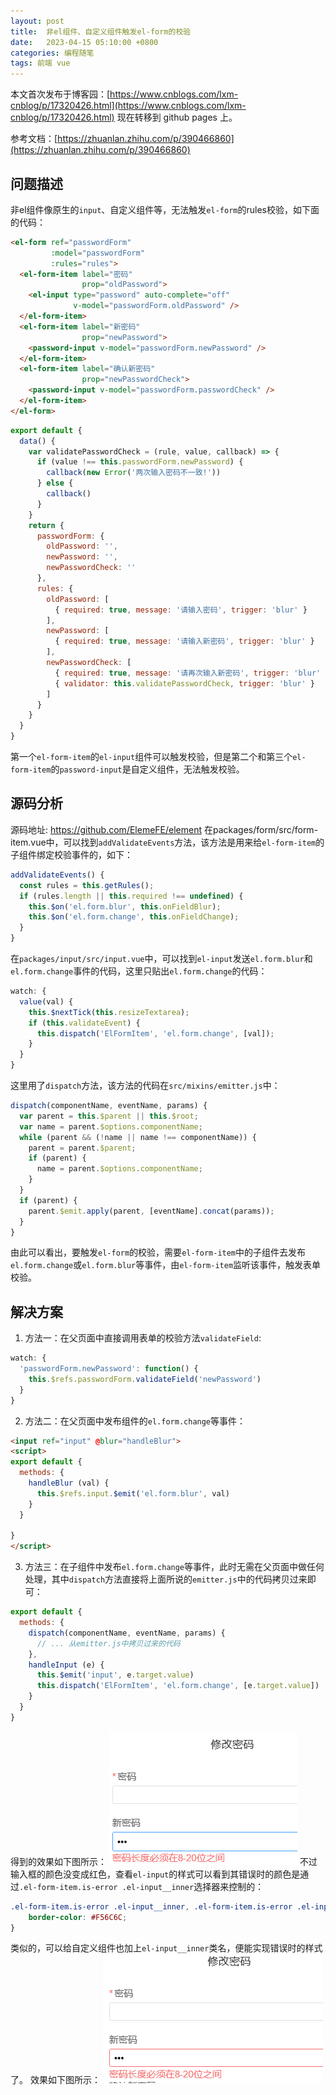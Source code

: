 ```yaml
---
layout: post
title:  非el组件、自定义组件触发el-form的校验
date:   2023-04-15 05:10:00 +0800
categories: 编程随笔
tags: 前端 vue
---
```


本文首次发布于博客园：[https://www.cnblogs.com/lxm-cnblog/p/17320426.html](https://www.cnblogs.com/lxm-cnblog/p/17320426.html)
现在转移到 github pages 上。

参考文档：[https://zhuanlan.zhihu.com/p/390466860](https://zhuanlan.zhihu.com/p/390466860)

## 问题描述
非el组件像原生的`input`、自定义组件等，无法触发`el-form`的rules校验，如下面的代码：
```html
<el-form ref="passwordForm"
         :model="passwordForm"
         :rules="rules">
  <el-form-item label="密码"
                prop="oldPassword">
    <el-input type="password" auto-complete="off"
              v-model="passwordForm.oldPassword" />
  </el-form-item>
  <el-form-item label="新密码"
                prop="newPassword">
    <password-input v-model="passwordForm.newPassword" />
  </el-form-item>
  <el-form-item label="确认新密码"
                prop="newPasswordCheck">
    <password-input v-model="passwordForm.passwordCheck" />
  </el-form-item>
</el-form>
```
```js
export default {
  data() {
    var validatePasswordCheck = (rule, value, callback) => {
      if (value !== this.passwordForm.newPassword) {
        callback(new Error('两次输入密码不一致!'))
      } else {
        callback()
      }
    }
    return {
      passwordForm: {
        oldPassword: '',
        newPassword: '',
        newPasswordCheck: ''
      },
      rules: {
        oldPassword: [
          { required: true, message: '请输入密码', trigger: 'blur' }
        ],
        newPassword: [
          { required: true, message: '请输入新密码', trigger: 'blur' }
        ],
        newPasswordCheck: [
          { required: true, message: '请再次输入新密码', trigger: 'blur' },
          { validator: this.validatePasswordCheck, trigger: 'blur' }
        ]
      }
    }
  }
}
```
第一个`el-form-item`的`el-input`组件可以触发校验，但是第二个和第三个`el-form-item`的`password-input`是自定义组件，无法触发校验。

## 源码分析
源码地址: https://github.com/ElemeFE/element
在packages/form/src/form-item.vue中，可以找到`addValidateEvents`方法，该方法是用来给`el-form-item`的子组件绑定校验事件的，如下：
```js
addValidateEvents() {
  const rules = this.getRules();
  if (rules.length || this.required !== undefined) {
    this.$on('el.form.blur', this.onFieldBlur);
    this.$on('el.form.change', this.onFieldChange);
  }
}
```
在`packages/input/src/input.vue`中，可以找到`el-input`发送`el.form.blur`和`el.form.change`事件的代码，这里只贴出`el.form.change`的代码：
```js
watch: {
  value(val) {
    this.$nextTick(this.resizeTextarea);
    if (this.validateEvent) {
      this.dispatch('ElFormItem', 'el.form.change', [val]);
    }
  }
}
```
这里用了`dispatch`方法，该方法的代码在`src/mixins/emitter.js`中：
```js
dispatch(componentName, eventName, params) {
  var parent = this.$parent || this.$root;
  var name = parent.$options.componentName;
  while (parent && (!name || name !== componentName)) {
    parent = parent.$parent;
    if (parent) {
      name = parent.$options.componentName;
    }
  }
  if (parent) {
    parent.$emit.apply(parent, [eventName].concat(params));
  }
}
```
由此可以看出，要触发`el-form`的校验，需要`el-form-item`中的子组件去发布`el.form.change`或`el.form.blur`等事件，由`el-form-item`监听该事件，触发表单校验。

## 解决方案
1. 方法一：在父页面中直接调用表单的校验方法`validateField`:
```js
watch: {
  'passwordForm.newPassword': function() {
    this.$refs.passwordForm.validateField('newPassword')
  }
}
```
2. 方法二：在父页面中发布组件的`el.form.change`等事件：
```html
<input ref="input" @blur="handleBlur">
<script>
export default {
  methods: {
    handleBlur (val) {
      this.$refs.input.$emit('el.form.blur', val)
    }
  }

}
</script>
```
3. 方法三：在子组件中发布`el.form.change`等事件，此时无需在父页面中做任何处理，其中`dispatch`方法直接将上面所说的`emitter.js`中的代码拷贝过来即可：
```js
export default {
  methods: {
    dispatch(componentName, eventName, params) {
      // ... 从emitter.js中拷贝过来的代码
    },
    handleInput (e) {
      this.$emit('input', e.target.value)
      this.dispatch('ElFormItem', 'el.form.change', [e.target.value])
    }
  }
}
```
得到的效果如下图所示：
![](/post_assets/images/2023/04/15-form-input-1.png)
不过输入框的颜色没变成红色，查看`el-input`的样式可以看到其错误时的颜色是通过`.el-form-item.is-error .el-input__inner`选择器来控制的：
```css
.el-form-item.is-error .el-input__inner, .el-form-item.is-error .el-input__inner:focus, .el-form-item.is-error .el-textarea__inner, .el-form-item.is-error .el-textarea__inner:focus, .el-message-box__input input.invalid, .el-message-box__input input.invalid:focus {
    border-color: #F56C6C;
}
```
类似的，可以给自定义组件也加上`el-input__inner`类名，便能实现错误时的样式了。
效果如下图所示：
![](/post_assets/images/2023/04/15-form-input-2.png)
